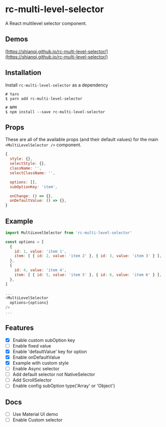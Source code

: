 # rc-multi-level-selector

A React multilevel selector component.

## Demos

[https://shianqi.github.io/rc-multi-level-selector/](https://shianqi.github.io/rc-multi-level-selector/)

## Installation

Install `rc-multi-level-selector` as a dependency

```shell
# Yarn
$ yarn add rc-multi-level-selector

# NPM
$ npm install --save rc-multi-level-selector
```

## Props

These are all of the available props (and their default values) for the main `<MultiLevelSelector />` component.

```javascript
{
  style: {},
  selectStyle: {},
  className: '',
  selectClassName: '',

  options: [],
  subOptionKey: 'item',

  onChange: () => {},
  onDefaultValue: () => {},
}
```

## Example

```javascript
import MultiLevelSelector from 'rc-multi-level-selector'

const options = [
  {
    id: 1, value: 'item 1',
    item: [ { id: 2, value: 'item 2' }, { id: 3, value: 'item 3' } ],
  },
  {
    id: 4, value: 'item 4',
    item: [ { id: 5, value: 'item 5' }, { id: 6, value: 'item 6' } ],
  },
]

...
<MultiLevelSelector
  options={options}
/>
...

```

## Features

- [x] Enable custom subOption key
- [ ] Enable fixed value
- [x] Enable 'defaultValue' key for option
- [x] Enable onDefaultValue
- [x] Example with custom style
- [ ] Enable Async selector
- [ ] Add default selector not NativeSelector
- [ ] Add ScrollSelector
- [ ] Enable config subOption type('Array' or 'Object')

## Docs

- [ ] Use Material UI demo
- [ ] Enable Custom selector
